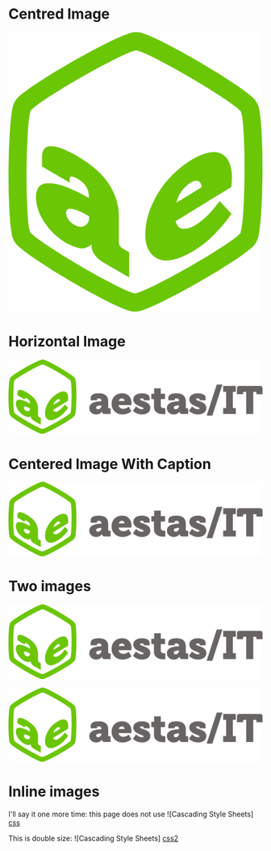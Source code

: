 
# Centred Image

![logo](LOGO_300dpi.png)

# Horizontal Image

![logo](LOGO_FULL_300dpi.png)

# Centered Image With Caption

![logo](LOGO_FULL_300dpi.png "Image Caption")

# Two images

![logo](LOGO_FULL_300dpi.png)

![logo](LOGO_FULL_300dpi.png)

# Inline images

I'll say it one more time: this page does not use ![Cascading Style Sheets] [css]

This is double size: ![Cascading Style Sheets] [css2]

[css]: http://jigsaw.w3.org/css-validator/images/vcss "Optional title attribute"

[css2]: http://jigsaw.w3.org/css-validator/images/vcss "Optional title attribute"
